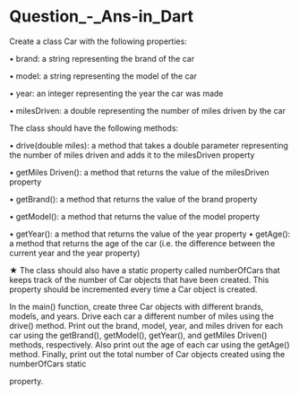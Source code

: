 ﻿# Question_-_Ans-in_Dart
Create a class Car with the following properties:

• brand: a string representing the brand of the car

• model: a string representing the model of the car

• year: an integer representing the year the car was made

• milesDriven: a double representing the number of miles driven by the car

The class should have the following methods:

• drive(double miles): a method that takes a double parameter representing the number of miles driven and adds it to the milesDriven property

• getMiles Driven(): a method that returns the value of the milesDriven property

• getBrand(): a method that returns the value of the brand property

• getModel(): a method that returns the value of the model property

• getYear(): a method that returns the value of the year property
• getAge(): a method that returns the age of the car (i.e. the difference between the current year and the year property)

★ The class should also have a static property called numberOfCars that keeps track of the number of Car objects that have been created. This property should be incremented every time a Car object is created.

In the main() function, create three Car objects with different brands, models, and years. Drive each car a different number of miles using the drive() method. Print out the brand, model, year, and miles driven for each car using the getBrand(), getModel(), getYear(), and getMiles Driven() methods, respectively. Also print out the age of each car using the getAge() method. Finally, print out the total number of Car objects created using the numberOfCars static

property.
